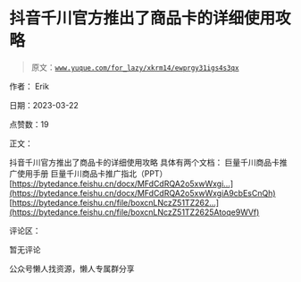 # 抖音千川官方推出了商品卡的详细使用攻略

> 原文：[`www.yuque.com/for_lazy/xkrm14/ewprgy31igs4s3qx`](https://www.yuque.com/for_lazy/xkrm14/ewprgy31igs4s3qx)



作者： Erik



日期：2023-03-22



点赞数：19



正文：



抖音千川官方推出了商品卡的详细使用攻略 具体有两个文档： 巨量千川商品卡推广使用手册 巨量千川商品卡推广指北（PPT） [https://bytedance.feishu.cn/docx/MFdCdRQA2o5xwWxgi...](https://bytedance.feishu.cn/docx/MFdCdRQA2o5xwWxgiA9cbEsCnQh) [https://bytedance.feishu.cn/file/boxcnLNczZ51TZ262...](https://bytedance.feishu.cn/file/boxcnLNczZ51TZ2625Atoqe9WVf)



评论区：



暂无评论



公众号懒人找资源，懒人专属群分享

